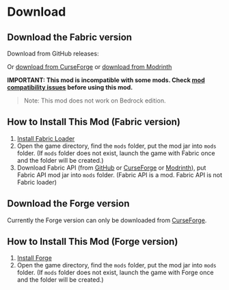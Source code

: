 # Download

## Download the Fabric version

Download from GitHub releases:

<ClientOnly>
<ModDownload
    github_repo="iPortalTeam/ImmersivePortalsMod"
    :locale_text="{download:'Download', preRelease:'Pre-Release', publishTime:'Publish time'}"></ModDownload></ClientOnly>

Or [download from CurseForge](https://www.curseforge.com/minecraft/mc-mods/immersive-portals-mod) or [download from Modrinth](https://modrinth.com/mod/immersiveportals)

**IMPORTANT: This mod is incompatible with some mods. Check [mod compatibility issues](https://github.com/iPortalTeam/ImmersivePortalsMod/issues?q=is%3Aissue+is%3Aopen+label%3A%22Mod+Compatibility%22) before using this mod.**

> Note: This mod does not work on Bedrock edition.

## How to Install This Mod (Fabric version)

1. [Install Fabric Loader](https://fabricmc.net/wiki/player:tutorials:install_mcl:windows)
2. Open the game directory, find the `mods` folder, put the mod jar into `mods` folder. (If `mods` folder does not exist, launch the game with Fabric once and the folder will be created.)
3. Download Fabric API (from [GitHub](https://github.com/FabricMC/fabric/releases) or [CurseForge](https://www.curseforge.com/minecraft/mc-mods/fabric-api) or [Modrinth](https://modrinth.com/mod/fabric-api)), put Fabric API mod jar into `mods` folder. (Fabric API is a mod. Fabric API is not Fabric loader)

## Download the Forge version

Currently the Forge version can only be downloaded from [CurseForge](https://www.curseforge.com/minecraft/mc-mods/immersive-portals-for-forge).

## How to Install This Mod (Forge version)

1. [Install Forge](https://files.minecraftforge.net/net/minecraftforge/forge/)
2. Open the game directory, find the `mods` folder, put the mod jar into `mods` folder. (If `mods` folder does not exist, launch the game with Forge once and the folder will be created.)
